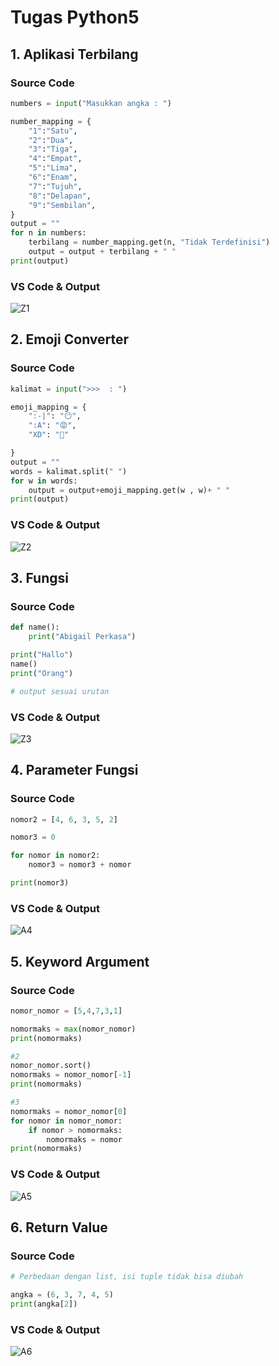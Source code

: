 # Tugas Python5
## 1. Aplikasi Terbilang
### Source Code

```py
numbers = input("Masukkan angka : ")

number_mapping = {
    "1":"Satu",
    "2":"Dua",
    "3":"Tiga",
    "4":"Empat",
    "5":"Lima",
    "6":"Enam",
    "7":"Tujuh",
    "8":"Delapan",
    "9":"Sembilan",
}
output = ""
for n in numbers:
    terbilang = number_mapping.get(n, "Tidak Terdefinisi")
    output = output + terbilang + " "
print(output)
```
### VS Code & Output
![Z1](https://user-images.githubusercontent.com/93004722/141076447-73de71b4-169d-4ee6-9f56-9d9e58985f7b.PNG)

## 2. Emoji Converter
### Source Code

```py
kalimat = input(">>>  : ")

emoji_mapping = {
    ":-|": "😶",
    ":A": "😡",
    "XD": "🤣"

}
output = ""
words = kalimat.split(" ")
for w in words:
    output = output+emoji_mapping.get(w , w)+ " "
print(output)
```
### VS Code & Output
![Z2](https://user-images.githubusercontent.com/93004722/141080489-e4fa8eac-4b7d-4da3-8313-df642d4b8b59.PNG)

## 3. Fungsi
### Source Code

```py
def name():
    print("Abigail Perkasa")

print("Hallo")
name() 
print("Orang")    

# output sesuai urutan
```
### VS Code & Output
![Z3](https://user-images.githubusercontent.com/93004722/141086922-743d6fa4-a7b2-44d4-99d4-785937075e7f.PNG)

## 4. Parameter Fungsi
### Source Code

```py
nomor2 = [4, 6, 3, 5, 2]

nomor3 = 0

for nomor in nomor2:
    nomor3 = nomor3 + nomor

print(nomor3)
```
### VS Code & Output
![A4](https://user-images.githubusercontent.com/93004722/140851493-31cf1c3f-e89b-4356-8742-0555e56d4d33.PNG)

## 5. Keyword Argument
### Source Code

```py
nomor_nomor = [5,4,7,3,1]

nomormaks = max(nomor_nomor)
print(nomormaks)

#2
nomor_nomor.sort()
nomormaks = nomor_nomor[-1]
print(nomormaks)

#3
nomormaks = nomor_nomor[0]
for nomor in nomor_nomor:
    if nomor > nomormaks:
        nomormaks = nomor
print(nomormaks)
```
### VS Code & Output
![A5](https://user-images.githubusercontent.com/93004722/140852227-71727321-85ff-4220-a84e-9e97fa0d565c.PNG)

## 6. Return Value
### Source Code

```py
# Perbedaan dengan list, isi tuple tidak bisa diubah

angka = (6, 3, 7, 4, 5)
print(angka[2])
```
### VS Code & Output
![A6](https://user-images.githubusercontent.com/93004722/140853358-2e1289bc-e077-4d21-a96e-100aa17af743.PNG)

